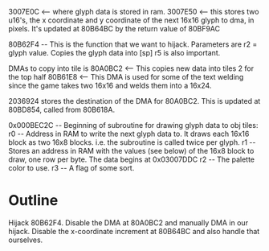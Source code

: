 3007E0C <-- where glyph data is stored in ram.
3007E50 <-- this stores two u16's, the x coordinate and y coordinate of the next 16x16 glyph to dma, in pixels. It's updated at 80B64BC by the return value of 80BF9AC

80B62F4 -- This is the function that we want to hijack.
Parameters are r2 = glyph value. Copies the glyph data into [sp]
r5 is also important.

DMAs to copy into tile is
80A0BC2 <-- This copies new data into tiles 2 for the top half
80B61E8 <-- This DMA is used for some of the text welding since the game takes two 16x16 and welds them into a 16x24.

2036924 stores the destination of the DMA for 80A0BC2. This is updated
at 80BD854, called from 80B618A.

0x000BEC2C -- Beginning of subroutine for drawing glyph data to obj tiles:
  r0 -- Address in RAM to write the next glyph data to. It draws each 16x16 block
        as two 16x8 blocks. i.e. the subroutine is called twice per glyph.
  r1 -- Stores an address in RAM with the values (see below) of the
        16x8 block to draw, one row per byte. The data begins at 0x03007DDC
  r2 -- The palette color to use.
  r3 -- A flag of some sort.

Outline
=======
Hijack 80B62F4.
Disable the DMA at 80A0BC2 and manually DMA in our hijack.
Disable the x-coordinate increment at 80B64BC and also handle that
ourselves.
